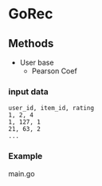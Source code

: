 # GoRec


## Methods

- User base
    - Pearson Coef

### input data


```
user_id, item_id, rating
1, 2, 4
1, 127, 1
21, 63, 2
...
```


### Example

main.go

```go

```
